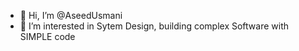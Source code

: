 - 👋 Hi, I’m @AseedUsmani
- 👀 I’m interested in Sytem Design, building complex Software with SIMPLE code


<!---
AseedUsmani/AseedUsmani is a ✨ special ✨ repository because its `README.md` (this file) appears on your GitHub profile.
You can click the Preview link to take a look at your changes.
--->
